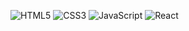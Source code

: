 ![HTML5](https://img.shields.io/badge/HTML-F05032?style=for-the-badge&logo=HTML5&logoColor=white)
![CSS3](https://img.shields.io/badge/CSS3-007ACC?style=for-the-badge&logo=css3)
![JavaScript](https://img.shields.io/badge/JavaScript-23F7DF1?style=for-the-badge&logo=JavaScript&logoColor=%23FFCE5A)
![React](https://img.shields.io/badge/React-222222?style=for-the-badge&logo=React)
